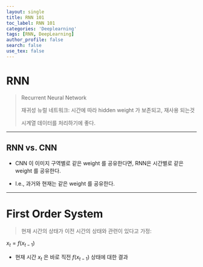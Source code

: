 ```yaml
---
layout: single
title: RNN 101
toc_label: RNN 101
categories: 'Deeplearning'
tags: [RNN, DeepLearning]
author_profile: false
search: false
use_tex: false
---
```


# RNN

> Recurrent Neural Network
>
> 재귀성 뉴럴 네트워크: 시간에 따라 hidden weight 가 보존되고, 재사용 되는것
>
> 시계열 데이터를 처리하기에 좋다.

---

## RNN vs. CNN

- CNN 이 이미지 구역별로 같은 weight 를 공유한다면, RNN은 시간별로 같은 weight 를 공유한다.

- I.e., 과거와 현재는 같은 weight 를 공유한다.

--- 

# First Order System

> 현재 시간의 상태가 이전 시간의 상태와 관련이 있다고 가정:

$x_t = f(x_{t-1})$

- 현재 시간 $x_t$ 은 바로 직전 $f(x_{t-1})$ 상태에 대한 결과

